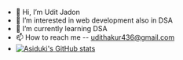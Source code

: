 - 👋 Hi, I’m Udit Jadon
- 👀 I’m interested in web development also in DSA
- 🌱 I’m currently learning DSA
- 📫 How to reach me -- udithakur436@gmail.com
- [![Asiduki's GitHub stats](https://github-readme-stats.vercel.app/api?username=asiduki)](https://github.com/asiduki/github-readme-stats)

  

<!---
asiduki/asiduki is a ✨ special ✨ repository because its `README.md` (this file) appears on your GitHub profile.
You can click the Preview link to take a look at your changes.

- 💞️ I’m looking to collaborate on ...

- 😄 Pronouns: ...
- ⚡ Fun fact: ...
## 💬 Most Used Languages

![Top Langs](https://github-readme-stats.vercel.app/api/top-langs/?username=asiduki&layout=compact&theme=react&hide_border=false&langs_count=8)
--->

